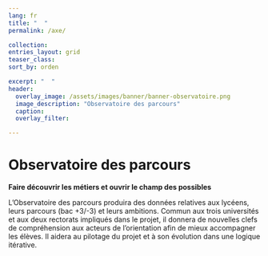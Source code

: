 ```yaml
---
lang: fr
title: "  "
permalink: /axe/

collection: 
entries_layout: grid
teaser_class: 
sort_by: orden 

excerpt: "  "
header:
  overlay_image: /assets/images/banner/banner-observatoire.png
  image_description: "Observatoire des parcours"
  caption: 
  overlay_filter: 

---
```


Observatoire des parcours
=========

**Faire découvrir les métiers et ouvrir le champ des possibles**

L’Observatoire des parcours produira des données relatives aux lycéens, leurs parcours (bac +3/-3) et leurs ambitions. Commun aux trois universités et aux deux rectorats impliqués dans le projet, il donnera de nouvelles clefs de compréhension aux acteurs de l’orientation afin de mieux accompagner les élèves. Il aidera au pilotage du projet et à son évolution dans une logique itérative.

